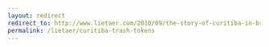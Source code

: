 ```yaml
---
layout: redirect
redirect_to: http://www.lietaer.com/2010/09/the-story-of-curitiba-in-brazil/
permalink: /lietaer/curitiba-trash-tokens
---
```

